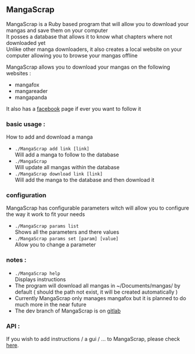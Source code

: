 ## MangaScrap

MangaScrap is a Ruby based program that will allow you to download your mangas and save them on your computer<br />
It posses a database that allows it to know what chapters where not downloaded yet<br />
Unlike other manga downloaders, it also creates a local website on your computer allowing you to browse your mangas offline<br />


MangaScrap allows you to download your mangas on the following websites :

- mangafox
- mangareader
- mangapanda

It also has a [facebook](https://www.facebook.com/MangaScrap/) page if ever you want to follow it


### basic usage :

How to add and download a manga<br />

- `./MangaScrap add link [link]`<br />
Will add a manga to follow to the database
- `./MangaScrap`<br />
Will update all mangas within the database
- `./MangaScrap download link [link]`<br />
Will add the manga to the database and then download it

### configuration

MangaScrap has configurable parameters witch will allow you to configure the way it work to fit your needs<br />
- `./MangaScrap params list`<br />
Shows all the parameters and there values
- `./MangaScrap params set [param] [value]`<br />
Allow you to change a parameter<br />

### notes :

- `./MangaScrap help`<br />
Displays instructions<br />
- The program will download all mangas in ~/Documents/mangas/ by default ( should the path not exist, it will be created automatically )<br />
- Currently MangaScrap only manages mangafox but it is planned to do much more in the near future<br />
- The dev branch of MangaScrap is on [gitlab](https://gitlab.com/Hellfire01/MangaScrapp)

### API :

If you wish to add instructions / a gui / ... to MangaScrap, please check [here](sources/api/README.md).
<br />
